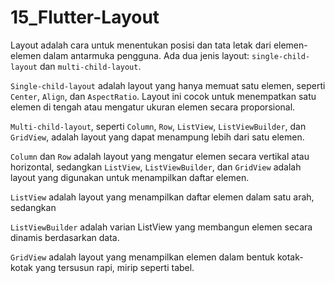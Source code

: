 # 15_Flutter-Layout

Layout adalah cara untuk menentukan posisi dan tata letak dari elemen-elemen dalam antarmuka pengguna. Ada dua jenis layout: ``single-child-layout`` dan ``multi-child-layout``.

``Single-child-layout`` adalah layout yang hanya memuat satu elemen, seperti ``Center``, ``Align``, dan ``AspectRatio``. Layout ini cocok untuk menempatkan satu elemen di tengah atau mengatur ukuran elemen secara proporsional.

``Multi-child-layout``, seperti ``Column``, ``Row``, ``ListView``, ``ListViewBuilder``, dan ``GridView``, adalah layout yang dapat menampung lebih dari satu elemen.

``Column`` dan ``Row`` adalah layout yang mengatur elemen secara vertikal atau horizontal, sedangkan ``ListView``, ``ListViewBuilder``, dan ``GridView`` adalah layout yang digunakan untuk menampilkan daftar elemen.

``ListView`` adalah layout yang menampilkan daftar elemen dalam satu arah, sedangkan

``ListViewBuilder`` adalah varian ListView yang membangun elemen secara dinamis berdasarkan data.

``GridView`` adalah layout yang menampilkan elemen dalam bentuk kotak-kotak yang tersusun rapi, mirip seperti tabel.